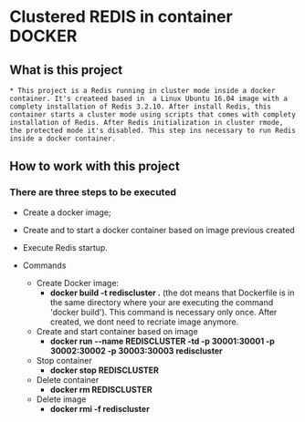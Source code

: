 # Clustered REDIS in container DOCKER

## What is this project
	* This project is a Redis running in cluster mode inside a docker container. It's createed based in  a Linux Ubuntu 16.04 image with a complety installation of Redis 3.2.10. After install Redis, this container starts a cluster mode using scripts that comes with complety installation of Redis. After Redis initialization in cluster rmode,  the protected mode it's disabled. This step ins necessary to run Redis inside a docker container. 

## How to work with this project

### There are three steps to be executed
* Create a docker image;
* Create and to start a docker container based on image previous created
* Execute Redis startup.

* Commands
	* Create Docker image:
		* __docker build -t rediscluster .__ (the dot means that Dockerfile is in the same directory where your are executing the command 'docker build').
		This command is necessary only once. After created, we dont need to recriate image anymore.
	* Create and start container based on image
		* __docker run --name REDISCLUSTER -td -p 30001:30001 -p 30002:30002 -p 30003:30003 rediscluster__
	* Stop container
		* __docker stop REDISCLUSTER__
	* Delete container
		* __docker rm REDISCLUSTER__
	* Delete image
		* __docker rmi -f rediscluster__